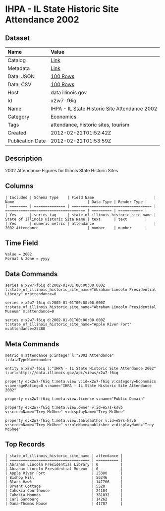 # IHPA - IL State Historic Site Attendance 2002

## Dataset

| Name | Value |
| :--- | :---- |
| Catalog | [Link](https://catalog.data.gov/dataset/ihpa-il-state-historic-site-attendance-2002-031eb) |
| Metadata | [Link](https://data.illinois.gov/api/views/x2w7-f6iq) |
| Data: JSON | [100 Rows](https://data.illinois.gov/api/views/x2w7-f6iq/rows.json?max_rows=100) |
| Data: CSV | [100 Rows](https://data.illinois.gov/api/views/x2w7-f6iq/rows.csv?max_rows=100) |
| Host | data.illinois.gov |
| Id | x2w7-f6iq |
| Name | IHPA - IL State Historic Site Attendance 2002 |
| Category | Economics |
| Tags | attendance, historic sites, tourism |
| Created | 2012-02-22T01:52:42Z |
| Publication Date | 2012-02-22T01:53:59Z |

## Description

2002 Attendance Figures for Illinois State Historic Sites

## Columns

```ls
| Included | Schema Type    | Field Name                           | Name                                 | Data Type | Render Type |
| ======== | ============== | ==================================== | ==================================== | ========= | =========== |
| Yes      | series tag     | state_of_illinois_historic_site_name | State of Illinois Historic Site Name | text      | text        |
| Yes      | numeric metric | attendance                           | 2002 Attendance                      | number    | number      |
```

## Time Field

```ls
Value = 2002
Format & Zone = yyyy
```

## Data Commands

```ls
series e:x2w7-f6iq d:2002-01-01T00:00:00.000Z t:state_of_illinois_historic_site_name="Abraham Lincoln Presidential Library" m:attendance=0

series e:x2w7-f6iq d:2002-01-01T00:00:00.000Z t:state_of_illinois_historic_site_name="Abraham Lincoln Presidential Museum" m:attendance=0

series e:x2w7-f6iq d:2002-01-01T00:00:00.000Z t:state_of_illinois_historic_site_name="Apple River Fort" m:attendance=25380
```

## Meta Commands

```ls
metric m:attendance p:integer l:"2002 Attendance" t:dataTypeName=number

entity e:x2w7-f6iq l:"IHPA - IL State Historic Site Attendance 2002" t:url=https://data.illinois.gov/api/views/x2w7-f6iq

property e:x2w7-f6iq t:meta.view v:id=x2w7-f6iq v:category=Economics v:averageRating=0 v:name="IHPA - IL State Historic Site Attendance 2002"

property e:x2w7-f6iq t:meta.view.license v:name="Public Domain"

property e:x2w7-f6iq t:meta.view.owner v:id=e57s-ksvb v:screenName="Trey McGhee" v:displayName="Trey McGhee"

property e:x2w7-f6iq t:meta.view.tableauthor v:id=e57s-ksvb v:screenName="Trey McGhee" v:roleName=publisher v:displayName="Trey McGhee"
```

## Top Records

```ls
| state_of_illinois_historic_site_name | attendance | 
| ==================================== | ========== | 
| Abraham Lincoln Presidential Library | 0          | 
| Abraham Lincoln Presidential Museum  | 0          | 
| Apple River Fort                     | 25380      | 
| Bishop Hill                          | 56346      | 
| Black Hawk                           | 147706     | 
| Bryant Cottage                       | 5528       | 
| Cahokia Courthouse                   | 24104      | 
| Cahokia Mounds                       | 381032     | 
| Carl Sandburg                        | 14262      | 
| Dana-Thomas House                    | 41707      | 
```